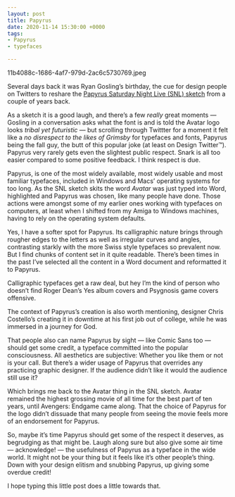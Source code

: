 ```yaml
---
layout: post
title: Papyrus
date: 2020-11-14 15:30:00 +0000
tags:
- Papyrus
- typefaces

---
```

11b4088c-1686-4af7-979d-2ac6c5730769.jpeg

Several days back it was Ryan Gosling’s birthday, the cue for design people on Twitters to reshare the [Papyrus Saturday Night Live (SNL) sketch](https://youtu.be/jVhlJNJopOQ) from a couple of years back.

As a sketch it is a good laugh, and there’s a few _really_ great moments — Gosling in a conversation asks what the font is and is told the Avatar logo looks _tribal yet futuristic_ — but scrolling through Twittter for a moment it felt like a _no disrespect to the likes of Grimsby_ for typefaces and fonts, Papyrus being the fall guy, the butt of this popular joke (at least on Design Twitter™). Papyrus very rarely gets even the slightest public respect. Snark is all too easier compared to some positive feedback. I think respect is due.

Papyrus, is one of the most widely available, most widely usable and most familiar typefaces, included in Windows and Macs’ operating systems for too long. As the SNL sketch skits the word _Avatar_ was just typed into Word, highlighted and Papyrus was chosen, like many people have done. Those actions were amongst some of my earlier ones working with typefaces on computers, at least when I shifted from my Amiga to Windows machines, having to rely on the operating system defaults.

Yes, I have a softer spot for Papyrus. Its calligraphic nature brings through rougher edges to the letters as well as irregular curves and angles, contrasting starkly with the more Swiss style typefaces so prevalent now. But I find chunks of content set in it quite readable. There’s been times in the past I’ve selected all the content in a Word document and reformatted it to Papyrus.

Calligraphic typefaces get a raw deal, but hey I’m the kind of person who doesn’t find Roger Dean’s Yes album covers and Psygnosis game covers offensive.

The context of Papyrus’s creation is also worth mentioning, designer Chris Costello’s creating it in downtime at his first job out of college, while he was immersed in a journey for God.

That people also can name Papyrus by sight — like Comic Sans too — should get some credit, a typeface committed into the popular consciousness. All aesthetics are subjective: Whether you like them or not is your call. But there’s a wider usage of Papyrus that overrides any practicing graphic designer. If the audience didn’t like it would the audience still use it?

Which brings me back to the Avatar thing in the SNL sketch. Avatar remained the highest grossing movie of all time for the best part of ten years, until Avengers: Endgame came along. That the choice of Papyrus for the logo didn’t dissuade that many people from seeing the movie feels more of an endorsement for Papyrus.

So, maybe it’s time Papyrus should get some of the respect it deserves, as begrudging as that might be. Laugh along sure but also give some air time — acknowledge! — the usefulness of Papyrus as a typeface in the wide world. It might not be your thing but it feels like it’s other people’s thing. Down with your design elitism and snubbing Papyrus, up giving some overdue credit!

I hope typing this little post does a little towards that.